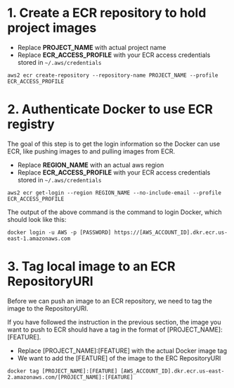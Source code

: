 # 1. Create a ECR repository to hold project images

* Replace **PROJECT_NAME** with actual project name
* Replace **ECR_ACCESS_PROFILE** with your ECR access credentials stored in `~/.aws/credentials`

```
aws2 ecr create-repository --repository-name PROJECT_NAME --profile ECR_ACCESS_PROFILE
```

# 2. Authenticate Docker to use ECR registry

The goal of this step is to get the login information so the Docker can use ECR, like pushing images to and pulling images from ECR.

* Replace **REGION_NAME** with an actual aws region
* Replace **ECR_ACCESS_PROFILE** with your ECR access credentials stored in `~/.aws/credentials`

```
aws2 ecr get-login --region REGION_NAME --no-include-email --profile ECR_ACCESS_PROFILE
```

The output of the above command is the command to login Docker, which should look like this:

```
docker login -u AWS -p [PASSWORD] https://[AWS_ACCOUNT_ID].dkr.ecr.us-east-1.amazonaws.com
```

# 3. Tag local image to an ECR RepositoryURI

Before we can push an image to an ECR repository, we need to tag the image to the RepositoryURI.

If you have followed the instruction in the previous section, the image you want to push to ECR should have a tag in the format of [PROJECT_NAME]:[FEATURE].


* Replace [PROJECT_NAME]:[FEATURE] with the actual Docker image tag
* We want to add the [FEATURE] of the image to the ERC RepositoryURI

```
docker tag [PROJECT_NAME]:[FEATURE] [AWS_ACCOUNT_ID].dkr.ecr.us-east-2.amazonaws.com/[PROJECT_NAME]:[FEATURE]
```
